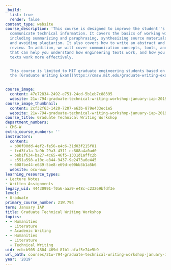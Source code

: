 ```yaml
---
_build:
  list: true
  render: false
content_type: website
course_description: 'This course is designed to improve the student''s ability to
  communicate technical information. It covers the basics of working with sources,
  including summarizing and paraphrasing, synthesizing source materials, citing, quoting,
  and avoiding plagiarism. It also covers how to write an abstract and a literature
  review. In addition, we will cover communication concepts, tools, and strategies
  that can help you understand how engineering texts work, and how you can make your
  texts work more effectively.


  This course is limited to MIT graduate engineering students based on results of
  the [Graduate Writing Exam](https://cmsw.mit.edu/graduate-writing-exam/).

  '
course_image:
  content: 47e72834-2492-e751-24cd-5b1eb7c88395
  website: 21w-794-graduate-technical-writing-workshop-january-iap-2019
course_image_thumbnail:
  content: 2cf32f63-1420-7207-e63b-879e433ec1e5
  website: 21w-794-graduate-technical-writing-workshop-january-iap-2019
course_title: Graduate Technical Writing Workshop
department_numbers:
- CMS-W
extra_course_numbers: ''
instructors:
  content:
  - b00f00dd-4ef2-fe56-e4c6-31d03f215f81
  - fcd3fa1a-1a9b-29a3-4311-cc808a4a0ad0
  - beb1f634-ba27-4c65-46f5-1331d1affc2b
  - c551a598-a10c-e844-9437-9e2473a6e445
  - 608fbe44-e639-5be8-e69d-e00bb3b1a5b6
  website: ocw-www
learning_resource_types:
- Lecture Notes
- Written Assignments
legacy_uid: 44430991-f0a6-aaa9-e48c-c23269bfdf3e
level:
- Graduate
primary_course_number: 21W.794
term: January IAP
title: Graduate Technical Writing Workshop
topics:
- - Humanities
  - Literature
  - Academic Writing
- - Humanities
  - Literature
  - Technical Writing
uid: ecbcb905-4804-469d-81b1-afaf5e74e5b9
url_path: courses/21w-794-graduate-technical-writing-workshop-january-iap-2019
year: '2019'
---
```

